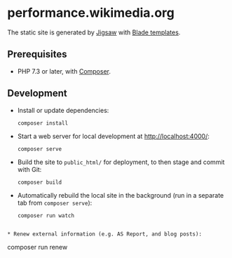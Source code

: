 # performance.wikimedia.org

The static site is generated by [Jigsaw](https://jigsaw.tighten.com/docs/building-and-previewing/) with [Blade templates](https://laravel.com/docs/9.x/blade).

## Prerequisites

* PHP 7.3 or later, with [Composer](https://getcomposer.org/).

## Development

* Install or update dependencies:
  ```
  composer install
  ```

* Start a web server for local development at <http://localhost:4000/>:
  ```
  composer serve
  ```

* Build the site to `public_html/` for deployment, to then stage and commit with Git:
  ```
  composer build
  ```

* Automatically rebuild the local site in the background (run in a separate tab
  from `composer serve`):
  ```
  composer run watch
```

* Renew external information (e.g. AS Report, and blog posts):
  ```
  composer run renew
  ```
